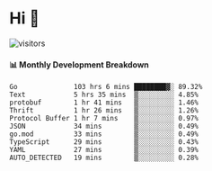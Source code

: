 # Hi 👋
 
![visitors](https://visitor-badge.glitch.me/badge?page_id=sorcererxw.sorcererx)

#### 📊 Monthly Development Breakdown

<!--START_SECTION:waka-->
```text
Go              103 hrs 6 mins ████████▓░ 89.32%
Text            5 hrs 35 mins  ▒░░░░░░░░░ 4.85%
protobuf        1 hr 41 mins   ▒░░░░░░░░░ 1.46%
Thrift          1 hr 26 mins   ▒░░░░░░░░░ 1.26%
Protocol Buffer 1 hr 7 mins    ▒░░░░░░░░░ 0.97%
JSON            34 mins        ▒░░░░░░░░░ 0.49%
go.mod          33 mins        ▒░░░░░░░░░ 0.49%
TypeScript      29 mins        ▒░░░░░░░░░ 0.43%
YAML            27 mins        ▒░░░░░░░░░ 0.39%
AUTO_DETECTED   19 mins        ▒░░░░░░░░░ 0.28%
```
<!--END_SECTION:waka-->

